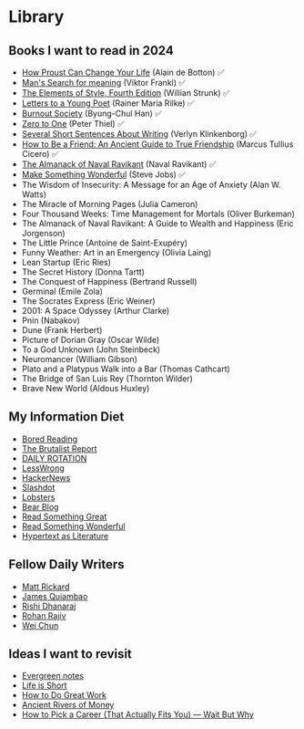 # Library

## Books I want to read in 2024

- [How Proust Can Change Your Life](/posts/proust) (Alain de Botton) ✅
- [Man's Search for meaning](/posts/meaning) (Viktor Frankl) ✅
- [The Elements of Style, Fourth Edition](/posts/elementsofstyle) (Willian Strunk) ✅
- [Letters to a Young Poet](/posts/rilkeletters) (Rainer Maria Rilke) ✅
- [Burnout Society](/posts/burnoutsociety) (Byung-Chul Han) ✅
- [Zero to One](/posts/0to1) (Peter Thiel) ✅
- [Several Short Sentences About Writing](/posts/shortsentences) (Verlyn Klinkenborg) ✅
- [How to Be a Friend: An Ancient Guide to True Friendship](/posts/truefriendship) (Marcus Tullius Cicero) ✅
- [The Almanack of Naval Ravikant](/posts/naval) (Naval Ravikant) ✅
- [Make Something Wonderful](/posts/makesomethingwonderful) (Steve Jobs) ✅
- The Wisdom of Insecurity: A Message for an Age of Anxiety (Alan W. Watts)
- The Miracle of Morning Pages (Julia Cameron)
- Four Thousand Weeks: Time Management for Mortals (Oliver Burkeman)
- The Almanack of Naval Ravikant: A Guide to Wealth and Happiness (Eric Jorgenson)
- The Little Prince (Antoine de Saint-Exupéry)
- Funny Weather: Art in an Emergency (Olivia Laing)
- Lean Startup (Eric Ries)
- The Secret History (Donna Tartt)
- The Conquest of Happiness (Bertrand Russell)
- Germinal (Emile Zola)
- The Socrates Express (Eric Weiner)
- 2001: A Space Odyssey (Arthur Clarke)
- Pnin (Nabakov)
- Dune (Frank Herbert)
- Picture of Dorian Gray (Oscar Wilde)
- To a God Unknown (John Steinbeck)
- Neuromancer (William Gibson)
- Plato and a Platypus Walk into a Bar (Thomas Cathcart)
- The Bridge of San Luis Rey (Thornton Wilder)
- Brave New World (Aldous Huxley)

## My Information Diet

- [Bored Reading](https://boredreading.com/)
- [The Brutalist Report](https://brutalist.report/)
- [DAILY ROTATION](https://www.dailyrotation.com/)
- [LessWrong](https://www.lesswrong.com/)
- [HackerNews](https://news.ycombinator.com/)
- [Slashdot](https://slashdot.org/)
- [Lobsters](https://lobste.rs/)
- [Bear Blog](https://bearblog.dev/discover/)
- [Read Something Great](https://www.readsomethinggreat.com/)
- [Read Something Wonderful](https://readsomethingwonderful.com/)
- [Hypertext as Literature](https://hypertext.joodaloop.com/)

## Fellow Daily Writers

- [Matt Rickard](https://matt-rickard.com/archive)
- [James Quiambao](https://www.jquiambao.com/archives)
- [Rishi Dhanaraj](https://www.rishi.io/)
- [Rohan Rajiv](https://alearningaday.blog/archives/)
- [Wei Chun](https://weichun.xyz/)

## Ideas I want to revisit

- [Evergreen notes](https://notes.andymatuschak.org/Evergreen_notes)
- [Life is Short](http://www.paulgraham.com/vb.html)
- [How to Do Great Work](http://paulgraham.com/greatwork.html)
- [Ancient Rivers of Money](https://www.ribbonfarm.com/2010/11/05/ancient-rivers-of-money/)
- [How to Pick a Career (That Actually Fits You) — Wait But Why](https://waitbutwhy.com/2018/04/picking-career.html)
